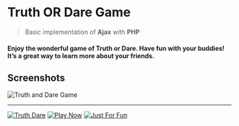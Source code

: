 # Truth OR Dare Game
> Basic implementation of **Ajax** with **PHP**

#### Enjoy the wonderful game of Truth or Dare. Have fun with your buddies! It’s a great way to learn more about your friends.

## Screenshots

![Truth and Dare Game](https://github.com/vinitshahdeo/Truth-OR-Dare-Game/blob/master/img/screenshot1.PNG)

<hr>

[![Truth Dare](https://img.shields.io/badge/Truth-Dare-teal.svg?style=for-the-badge)](https://github.com/vinitshahdeo/Truth-OR-Dare-Game) 
[![Play Now](https://img.shields.io/badge/Play-Now-orange.svg?style=for-the-badge)](http://vinitshahdeo.com/projects/TruthAndDare/)
[![Just For Fun](https://img.shields.io/badge/Just-For&nbsp;Fun-blue.svg?style=for-the-badge)](https://github.com/vinitshahdeo/)
